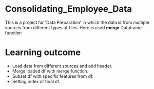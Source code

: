 # Consolidating_Employee_Data
This is a project for 'Data Preparation' in which the data is from multiple sources from different types of files.
Here is used **merge** Dataframe function

# Learning outcome
- Load data from different sources and add header.
-  Merge loaded df with merge function.
- Subset df with specific features from df.
- Setting index of final df. 
